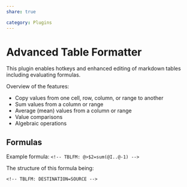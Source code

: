 ```yaml
---
share: true

category: Plugins
---
```


# Advanced Table Formatter
This plugin enables hotkeys and enhanced editing of markdown tables including evaluating formulas.

Overview of the features:

-   Copy values from one cell, row, column, or range to another
-   Sum values from a column or range
-   Average (mean) values from a column or range
-   Value comparisons
-   Algebraic operations

## Formulas
Example formula:
`<!-- TBLFM: @>$2=sum(@I..@-1) -->`

The structure of this formula being:

`<!-- TBLFM: DESTINATION=SOURCE -->`

